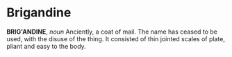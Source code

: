 # Brigandine

**BRIG'ANDINE**, _noun_ Anciently, a coat of mail. The name has ceased to be used, with the disuse of the thing. It consisted of thin jointed scales of plate, pliant and easy to the body.
